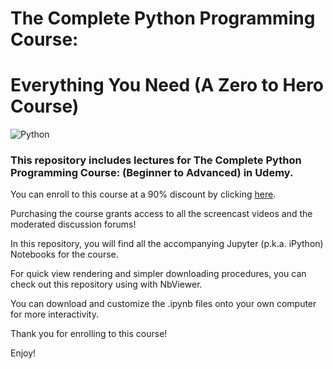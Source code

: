 # The Complete Python Programming Course: 
# Everything You Need (A Zero to Hero Course)
 
![Python](https://i.hizliresim.com/Ma6yyN.png "Python")
 
 ### This repository includes lectures for The Complete Python Programming Course: (Beginner to Advanced) in Udemy.

You can enroll to this course at a 90% discount by clicking [here](https://www.udemy.com/complete-python-programming-course-beginner-to-advanced/?couponCode=GITHUB90OFF). 

Purchasing the course grants access to all the screencast videos and the moderated discussion forums!

In this repository, you will find all the accompanying Jupyter (p.k.a. iPython) Notebooks for the course. 

For quick view rendering and simpler downloading procedures, you can check out this repository using with NbViewer.

You can download and customize the .ipynb files onto your own computer for more interactivity.

Thank you for enrolling to this course!

Enjoy!

